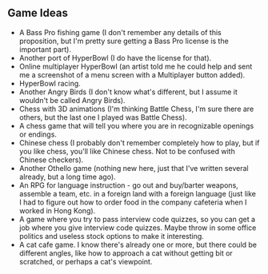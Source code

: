 ## Game Ideas

- A Bass Pro fishing game (I don't remember any details of this proposition, but I'm pretty sure getting a Bass Pro license is the important part).
- Another port of HyperBowl (I do have the license for that).
- Online multiplayer HyperBowl (an artist told me he could help and sent me a screenshot of a menu screen with a Multiplayer button added).
- HyperBowl racing.
- Another Angry Birds (I don't know what's different, but I assume it wouldn't be called Angry Birds).
- Chess with 3D animations (I'm thinking Battle Chess, I'm sure there are others, but the last one I played was Battle Chess).
- A chess game that will tell you where you are in recognizable openings or endings.
- Chinese chess (I probably don't remember completely how to play, but if you like chess, you'll like Chinese chess. Not to be confused with Chinese checkers).
- Another Othello game (nothing new here, just that I've written several already, but a long time ago).
- An RPG for language instruction - go out and buy/barter weapons, assemble a team, etc. in a foreign land with a foreign language (just like I had to figure out how to order food in the company cafeteria when I worked in Hong Kong).
- A game where you try to pass interview code quizzes, so you can get a job where you give interview code quizzes. Maybe throw in some office politics and useless stock options to make it interesting.
- A cat cafe game. I know there's already one or more, but there could be different angles, like how to approach a cat without getting bit or scratched, or perhaps a cat's viewpoint.

